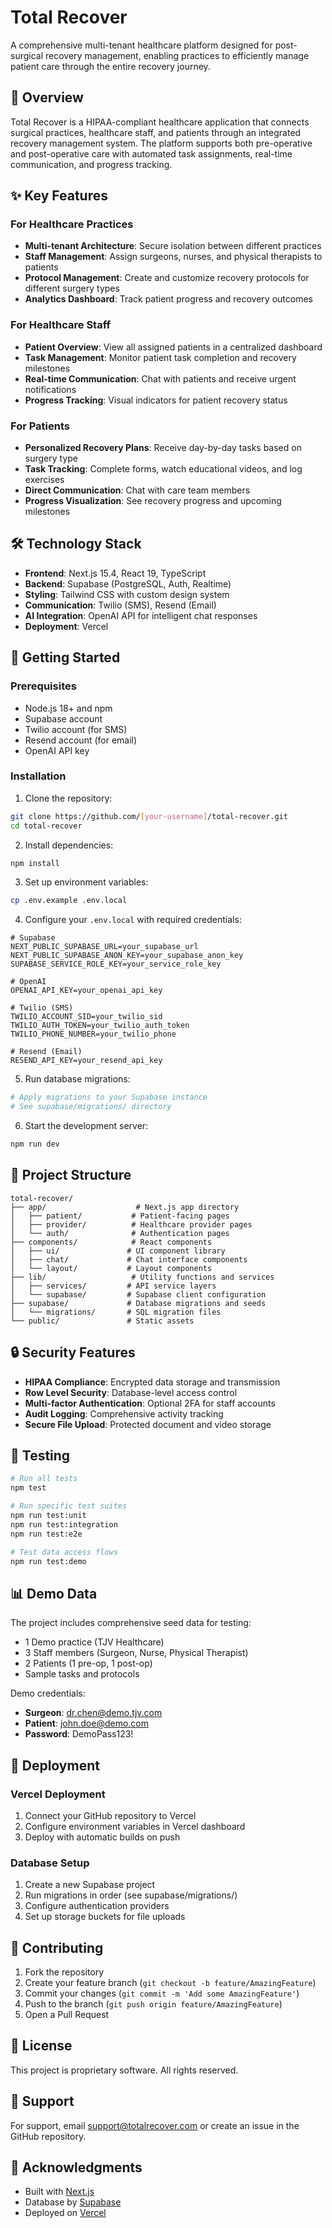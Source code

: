 # Total Recover

A comprehensive multi-tenant healthcare platform designed for post-surgical recovery management, enabling practices to efficiently manage patient care through the entire recovery journey.

## 🏥 Overview

Total Recover is a HIPAA-compliant healthcare application that connects surgical practices, healthcare staff, and patients through an integrated recovery management system. The platform supports both pre-operative and post-operative care with automated task assignments, real-time communication, and progress tracking.

## ✨ Key Features

### For Healthcare Practices
- **Multi-tenant Architecture**: Secure isolation between different practices
- **Staff Management**: Assign surgeons, nurses, and physical therapists to patients
- **Protocol Management**: Create and customize recovery protocols for different surgery types
- **Analytics Dashboard**: Track patient progress and recovery outcomes

### For Healthcare Staff
- **Patient Overview**: View all assigned patients in a centralized dashboard
- **Task Management**: Monitor patient task completion and recovery milestones
- **Real-time Communication**: Chat with patients and receive urgent notifications
- **Progress Tracking**: Visual indicators for patient recovery status

### For Patients
- **Personalized Recovery Plans**: Receive day-by-day tasks based on surgery type
- **Task Tracking**: Complete forms, watch educational videos, and log exercises
- **Direct Communication**: Chat with care team members
- **Progress Visualization**: See recovery progress and upcoming milestones

## 🛠️ Technology Stack

- **Frontend**: Next.js 15.4, React 19, TypeScript
- **Backend**: Supabase (PostgreSQL, Auth, Realtime)
- **Styling**: Tailwind CSS with custom design system
- **Communication**: Twilio (SMS), Resend (Email)
- **AI Integration**: OpenAI API for intelligent chat responses
- **Deployment**: Vercel

## 🚀 Getting Started

### Prerequisites
- Node.js 18+ and npm
- Supabase account
- Twilio account (for SMS)
- Resend account (for email)
- OpenAI API key

### Installation

1. Clone the repository:
```bash
git clone https://github.com/[your-username]/total-recover.git
cd total-recover
```

2. Install dependencies:
```bash
npm install
```

3. Set up environment variables:
```bash
cp .env.example .env.local
```

4. Configure your `.env.local` with required credentials:
```env
# Supabase
NEXT_PUBLIC_SUPABASE_URL=your_supabase_url
NEXT_PUBLIC_SUPABASE_ANON_KEY=your_supabase_anon_key
SUPABASE_SERVICE_ROLE_KEY=your_service_role_key

# OpenAI
OPENAI_API_KEY=your_openai_api_key

# Twilio (SMS)
TWILIO_ACCOUNT_SID=your_twilio_sid
TWILIO_AUTH_TOKEN=your_twilio_auth_token
TWILIO_PHONE_NUMBER=your_twilio_phone

# Resend (Email)
RESEND_API_KEY=your_resend_api_key
```

5. Run database migrations:
```bash
# Apply migrations to your Supabase instance
# See supabase/migrations/ directory
```

6. Start the development server:
```bash
npm run dev
```

## 📁 Project Structure

```
total-recover/
├── app/                    # Next.js app directory
│   ├── patient/           # Patient-facing pages
│   ├── provider/          # Healthcare provider pages
│   └── auth/              # Authentication pages
├── components/            # React components
│   ├── ui/               # UI component library
│   ├── chat/             # Chat interface components
│   └── layout/           # Layout components
├── lib/                   # Utility functions and services
│   ├── services/         # API service layers
│   └── supabase/         # Supabase client configuration
├── supabase/             # Database migrations and seeds
│   └── migrations/       # SQL migration files
└── public/               # Static assets
```

## 🔒 Security Features

- **HIPAA Compliance**: Encrypted data storage and transmission
- **Row Level Security**: Database-level access control
- **Multi-factor Authentication**: Optional 2FA for staff accounts
- **Audit Logging**: Comprehensive activity tracking
- **Secure File Upload**: Protected document and video storage

## 🧪 Testing

```bash
# Run all tests
npm test

# Run specific test suites
npm run test:unit
npm run test:integration
npm run test:e2e

# Test data access flows
npm run test:demo
```

## 📊 Demo Data

The project includes comprehensive seed data for testing:
- 1 Demo practice (TJV Healthcare)
- 3 Staff members (Surgeon, Nurse, Physical Therapist)
- 2 Patients (1 pre-op, 1 post-op)
- Sample tasks and protocols

Demo credentials:
- **Surgeon**: dr.chen@demo.tjv.com
- **Patient**: john.doe@demo.com
- **Password**: DemoPass123!

## 🚢 Deployment

### Vercel Deployment
1. Connect your GitHub repository to Vercel
2. Configure environment variables in Vercel dashboard
3. Deploy with automatic builds on push

### Database Setup
1. Create a new Supabase project
2. Run migrations in order (see supabase/migrations/)
3. Configure authentication providers
4. Set up storage buckets for file uploads

## 📝 Contributing

1. Fork the repository
2. Create your feature branch (`git checkout -b feature/AmazingFeature`)
3. Commit your changes (`git commit -m 'Add some AmazingFeature'`)
4. Push to the branch (`git push origin feature/AmazingFeature`)
5. Open a Pull Request

## 📄 License

This project is proprietary software. All rights reserved.

## 🤝 Support

For support, email support@totalrecover.com or create an issue in the GitHub repository.

## 🙏 Acknowledgments

- Built with [Next.js](https://nextjs.org/)
- Database by [Supabase](https://supabase.com/)
- Deployed on [Vercel](https://vercel.com/)
